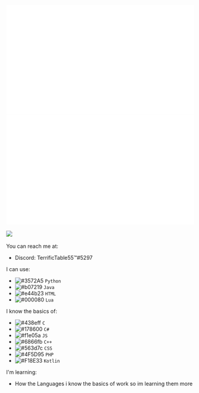 <!--
<p align="center">
  <img src="https://github-profile-trophy.vercel.app/?username=TerrificTable&theme=nord&margin-w=15&margin-h=15&column=7" />
</p> -->
<p align="center">
  <img src="https://github.com/TerrificTable/github-stats/blob/master/generated/overview.svg" />
  <img src="https://github.com/TerrificTable/github-stats/blob/master/generated/languages.svg" />
</p>
<!--
<a href="https://github.com/TerrificTable">
  <img align="center" src="https://github-readme-stats.vercel.app/api?username=TerrificTable&show_icons=true&theme=tokyonight&line_height=27%22%20alt=%22FaxHack%27s%20github%20stats" />
</a>
<a href="https://github.com/TerrificTable">
  <img align="center" src="https://github-readme-streak-stats.herokuapp.com/?user=TerrificTable&theme=tokyonight" />
</a>
![](https://github.com/TerrificTable)
<a href="https://github.com/TerrificTable">
  <img align="center" src="https://github-readme-stats.vercel.app/api/top-langs/?username=TerrificTable&theme=tokyonight&hide_langs_below=1" />
</a> -->

![](https://komarev.com/ghpvc/?username=TerrificTable&label=profile+views)

You can reach me at:
  - Discord: TerrificTable55™#5297

I can use:
  - ![#3572A5](https://via.placeholder.com/15/3572A5/000000?text=+) `Python`
  - ![#b07219](https://via.placeholder.com/15/b07219/000000?text=+) `Java`
  - ![#e44b23](https://via.placeholder.com/15/e44b23/000000?text=+) `HTML`
  - ![#000080](https://via.placeholder.com/15/000080/000000?text=+) `Lua`
 
I know the basics of:
  - ![#438eff](https://via.placeholder.com/15/438eff/000000?text=+) `C`
  - ![#178600](https://via.placeholder.com/15/178600/000000?text=+) `C#`
  - ![#f1e05a](https://via.placeholder.com/15/f1e05a/000000?text=+) `JS`
  - ![#6866fb](https://via.placeholder.com/15/6866fb/000000?text=+) `C++`
  - ![#563d7c](https://via.placeholder.com/15/563d7c/000000?text=+) `CSS`
  - ![#4F5D95](https://via.placeholder.com/15/4F5D95/000000?text=+) `PHP`
  - ![#F18E33](https://via.placeholder.com/15/F18E33/000000?text=+) `Kotlin`
   
I'm learning:
  - How the Languages i know the basics of work so im learning them more
